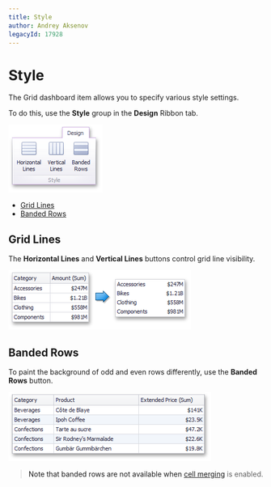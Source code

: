 ```yaml
---
title: Style
author: Andrey Aksenov
legacyId: 17928
---
```

# Style
The Grid dashboard item allows you to specify various style settings.

To do this, use the **Style** group in the **Design** Ribbon tab.

![Grid_RibbonStyleGroup](../../../../images/img24743.png)
* [Grid Lines](#grid-lines)
* [Banded Rows](#banded-rows)

## <a name="grid-lines"/>Grid Lines
The **Horizontal Lines** and **Vertical Lines** buttons control grid line visibility.

![Grid_Layout_NoLinesAndHeaders](../../../../images/img19700.png)

## <a name="banded-rows"/>Banded Rows
To paint the background of odd and even rows differently, use the **Banded Rows** button.

![Grid_Layout_BandedRows](../../../../images/img19699.png)

> Note that banded rows are not available when [cell merging](layout.md) is enabled.